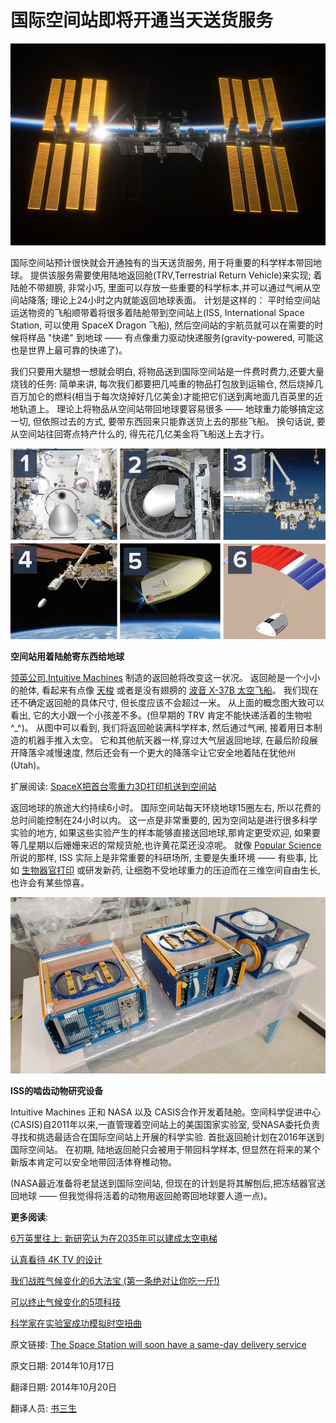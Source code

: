 国际空间站即将开通当天送货服务
====

![图1 国际空间站](01_international-space-station-black-earth.jpg)

国际空间站预计很快就会开通独有的当天送货服务, 用于将重要的科学样本带回地球。 提供该服务需要使用陆地返回舱(TRV,Terrestrial Return Vehicle)来实现; 着陆舱不带翅膀, 非常小巧, 里面可以存放一些重要的科学标本,并可以通过气闸从空间站降落; 理论上24小时之内就能返回地球表面。 计划是这样的： 平时给空间站运送物资的飞船顺带着将很多着陆舱带到空间站上(ISS, International Space Station, 可以使用 SpaceX Dragon 飞船), 然后空间站的宇航员就可以在需要的时候将样品 "快递" 到地球 —— 有点像重力驱动快递服务(gravity-powered, 可能这也是世界上最可靠的快递了)。

我们只要用大腿想一想就会明白, 将物品送到国际空间站是一件费时费力,还要大量烧钱的任务: 简单来讲, 每次我们都要把几吨重的物品打包放到运输仓, 然后烧掉几百万加仑的燃料(相当于每次烧掉好几亿美金)才能把它们送到离地面几百英里的近地轨道上。 理论上将物品从空间站带回地球要容易很多 —— 地球重力能够搞定这一切, 但依照过去的方式, 要带东西回来只能靠送货上去的那些飞船。 换句话说, 要从空间站往回寄点特产什么的, 得先花几亿美金将飞船送上去才行。


![图2 陆地返回舱](02_TRV-Storyboard-v0-1.jpg)

**空间站用着陆舱寄东西给地球**

[领英公司,Intuitive Machines](http://intuitivemachines.com/news/trv/) 制造的返回舱将改变这一状况。 返回舱是一个小小的舱体, 看起来有点像 [天梭](http://www.extremetech.com/tag/space-shuttle) 或者是没有翅膀的 [波音 X-37B 太空飞船](http://www.extremetech.com/extreme/181426-us-militarys-mysterious-x-37b-space-plane-passes-500-days-in-orbit-but-we-still-have-no-clue-what-its-actually-doing-up-there)。 我们现在还不确定返回舱的具体尺寸, 但长度应该不会超过一米。 从上面的概念图大致可以看出, 它的大小跟一个小孩差不多。(但早期的 TRV 肯定不能快递活着的生物啦^_^)。 从图中可以看到, 我们将返回舱装满科学样本, 然后通过气闸, 接着用日本制造的机器手推入太空。 它和其他航天器一样,穿过大气层返回地球, 在最后阶段展开降落伞减慢速度, 然后还会有一个更大的降落伞让它安全地着陆在犹他州(Utah)。

扩展阅读: [SpaceX把首台零重力3D打印机送到空间站](http://www.extremetech.com/extreme/190629-spacex-rocket-launches-to-the-space-station-carrying-the-first-ever-zero-g-3d-printer)

返回地球的旅途大约持续6小时。 国际空间站每天环绕地球15圈左右, 所以花费的总时间能控制在24小时以内。 这一点是非常重要的, 因为空间站是进行很多科学实验的地方, 如果这些实验产生的样本能够直接送回地球,那肯定更受欢迎, 如果要等几星期以后姗姗来迟的常规货舱,也许黄花菜还没凉呢。 就像 [Popular Science](http://www.popsci.com/article/technology/space-station-getting-ups-style-shipping-service) 所说的那样, ISS 实际上是非常重要的科研场所, 主要是失重环境 —— 有些事, 比如 [生物器官打印](http://www.extremetech.com/extreme/147647-the-first-3d-printed-human-stem-cells) 或研发新药, 让细胞不受地球重力的压迫而在三维空间自由生长,也许会有某些惊喜。

![图3 国际空间站](03_rodents-in-space.jpg)

**ISS的啮齿动物研究设备**

Intuitive Machines 正和 NASA 以及 CASIS合作开发着陆舱。空间科学促进中心(CASIS)自2011年以来,一直管理着空间站上的美国国家实验室, 受NASA委托负责寻找和挑选最适合在国际空间站上开展的科学实验. 首批返回舱计划在2016年送到国际空间站。 在初期, 陆地返回舱只会被用于带回科学样本, 但显然在将来的某个新版本肯定可以安全地带回活体脊椎动物。



(NASA最近准备将老鼠送到国际空间站, 但现在的计划是将其解刨后,把冻结器官送回地球 —— 但我觉得将活着的动物用返回舱寄回地球要人道一点)。

**更多阅读**: 

[6万英里往上: 新研究认为在2035年可以建成太空电梯](http://www.extremetech.com/extreme/176625-60000-miles-up-geostationary-space-elevator-could-be-built-by-2035-says-new-study)


[认真看待 4K TV 的设计](http://robbreport.com/sony/articles/taking-4K-design-seriously)

[我们战胜气候变化的6大法宝 (第一条绝对让你吃一斤!)](http://decarboni.se/insights/top-6-ways-well-beat-climate-change-number-1-will-surprise-you?utm_source=ob&utm_source=ob)

[可以终止气候变化的5项科技](http://decarboni.se/insights/5-technologies-will-disrupt-climate-change?utm_source=ob&utm_source=ob)

[科学家在实验室成功模拟时空扭曲](http://www.extremetech.com/extreme/192311-scientists-can-now-simulate-curved-space-time-in-the-lab)


原文链接: [The Space Station will soon have a same-day delivery service](http://www.extremetech.com/extreme/192365-the-space-station-will-soon-have-a-same-day-delivery-service)

原文日期: 2014年10月17日

翻译日期: 2014年10月20日

翻译人员: [书三生](http://t.qq.com/renfufei)